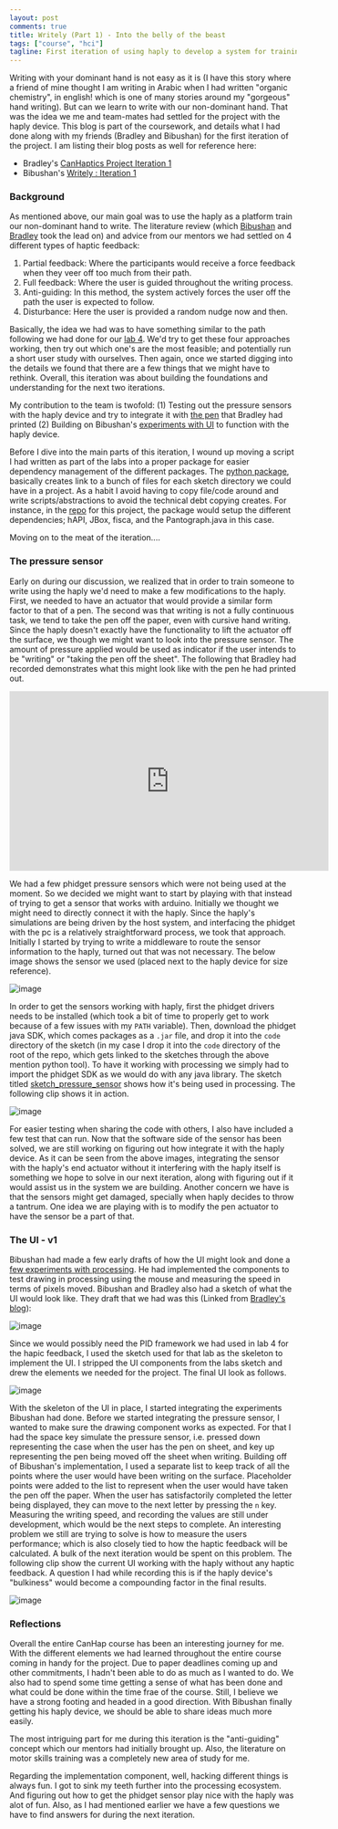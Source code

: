 ```yaml
---
layout: post
comments: true
title: Writely (Part 1) - Into the belly of the beast
tags: ["course", "hci"]
tagline: First iteration of using haply to develop a system for training writing.
---
```


<script>
  import _03_sensor from "/src/posts/assets/2021-03-08/03_sensor.jpg"
  import _02_pressuresensor from "/src/posts/assets/2021-03-08/02_pressuresensor.gif"
  import _04_ui_screenshot from "/src/posts/assets/2021-03-08/04_ui_screenshot.png"
  import _01_ui from "/src/posts/assets/2021-03-08/01_ui.gif"
</script>

Writing with your dominant hand is not easy as it is (I have this story where a friend of mine thought I am writing in Arabic when I had written "organic chemistry", in english! which is one of many stories around my "gorgeous" hand writing). But can we learn to write with our non-dominant hand. That was the idea we me and team-mates had settled for the project with the haply device. This blog is part of the coursework, and details what I had done along with my friends (Bradley and Bibushan) for the first iteration of the project. I am listing their blog posts as well for reference here:
- Bradley's [CanHaptics Project Iteration 1](https://bradleyrrr.github.io/sample/pi1.html)
- Bibushan's [Writely : Iteration 1](https://joshibibhushan.medium.com/writely-iteration-1-438068380fcc)

### Background
As mentioned above, our main goal was to use the haply as a platform train our non-dominant hand to write. The literature review (which [Bibushan](https://joshibibhushan.medium.com/writely-iteration-1-438068380fcc#2c77) and [Bradley](https://bradleyrrr.github.io/sample/pi1.html#literature-review) took the lead on) and advice from our mentors we had settled on 4 different types of haptic feedback:
1. Partial feedback: Where the participants would receive a force feedback when they veer off too much from their path.
2. Full feedback: Where the user is guided throughout the writing process.
3. Anti-guiding: In this method, the system actively forces the user off the path the user is expected to follow.
4. Disturbance: Here the user is provided a random nudge now and then.

Basically, the idea we had was to have something similar to the path following we had done for our [lab 4](https://ahmed-shariff.github.io/2021/02/26/canhap-lab4/#continuous-pid). We'd try to get these four approaches working, then try out which one's are the most feasible; and potentially run a short user study with ourselves. Then again, once we started digging into the details we found that there are a few things that we might have to rethink. Overall, this iteration was about building the foundations and understanding for the next two iterations.

My contribution to the team is twofold: (1) Testing out the pressure sensors with the haply device and try to integrate it with [the pen](https://bradleyrrr.github.io/sample/pi1.html#haply-modifications) that Bradley had printed (2) Building on Bibushan's [experiments with UI](https://joshibibhushan.medium.com/writely-iteration-1-438068380fcc#4077) to function with the haply device.

Before I dive into the main parts of this iteration, I wound up moving a script I had written as part of the labs into a proper package for easier dependency management of the different packages. The [python package](https://github.com/ahmed-shariff/processing_config), basically creates link to a bunch of files for each sketch directory we could have in a project. As a habit I avoid having to copy file/code around and write scripts/abstractions to avoid the technical debt copying creates. For instance, in the [repo](https://github.com/ahmed-shariff/CanHap501_writely) for this project, the package would setup the different dependencies; hAPI, JBox, fisca, and the Pantograph.java in this case.

Moving on to the meat of the iteration....

### The pressure sensor
Early on during our discussion, we realized that in order to train someone to write using the haply we'd need to make a few modifications to the haply. First, we needed to have an actuator that would provide a similar form factor to that of a pen. The second was that writing is not a fully continuous task, we tend to take the pen off the paper, even with cursive hand writing. Since the haply doesn't exactly have the functionality to lift the actuator off the surface, we though we might want to look into the pressure sensor. The amount of pressure applied would be used as indicator if the user intends to be "writing" or "taking the pen off the sheet". The following that Bradley had recorded demonstrates what this might look like with the pen he had printed out.

<iframe width="560" height="315" src="https://www.youtube.com/embed/vJYfePThM4I" frameborder="0" allow="accelerometer; autoplay; clipboard-write; encrypted-media; gyroscope; picture-in-picture" allowfullscreen></iframe>

We had a few phidget pressure sensors which were not being used at the moment. So we decided we might want to start by playing with that instead of trying to get a sensor that works with arduino. Initially we thought we might need to directly connect it with the haply. Since the haply's simulations are being driven by the host system, and interfacing the phidget with the pc is a relatively straightforward process, we took that approach. Initially I started by trying to write a middleware to route the sensor information to the haply, turned out that was not necessary. The below image shows the sensor we used (placed next to the haply device for size reference).

![image]({_03_sensor})

In order to get the sensors working with haply, first the phidget drivers needs to be installed (which took a bit of time to properly get to work because of a few issues with my `PATH` variable). Then, download the phidget java SDK, which comes packages as a `.jar` file, and drop it into the `code` directory of the sketch (in my case I drop it into the `code` directory of the root of the repo, which gets linked to the sketches through the above mention python tool). To have it working with processing we simply had to import the phidget SDK as we would do with any java library. The sketch titled [sketch_pressure_sensor](https://github.com/ahmed-shariff/CanHap501_writely/blob/master/sketch_preasure_sensor/sketch_preasure_sensor.pde) shows how it's being used in processing. The following clip shows it in action.

![image]({_02_pressuresensor})

For easier testing when sharing the code with others, I also have included a few test that can run. Now that the software side of the sensor has been solved, we are still working on figuring out how integrate it with the haply device. As it can be seen from the above images, integrating the sensor with the haply's end actuator without it interfering with the haply itself is something we hope to solve in our next iteration, along with figuring out if it would assist us in the system we are building. Another concern we have is that the sensors might get damaged, specially when haply decides to throw a tantrum. One idea we are playing with is to modify the pen actuator to have the sensor be a part of that.

### The UI - v1

Bibushan had made a few early drafts of how the UI might look and done a [few experiments with processing](https://joshibibhushan.medium.com/writely-iteration-1-438068380fcc#4077). He had implemented the components to test drawing in processing using the mouse and measuring the speed in terms of pixels moved. Bibushan and Bradley also had a sketch of what the UI would look like. They draft that we had was this (Linked from [Bradley's blog](https://bradleyrrr.github.io/sample/pi1.html#gui-design)):

![image](https://raw.githubusercontent.com/bradleyrrr/bradleyrrr.github.io/gh-pages/assets/img/gui.png)

Since we would possibly need the PID framework we had used in lab 4 for the hapic feedback, I used the sketch used for that lab as the skeleton to implement the UI. I stripped the UI components from the labs sketch and drew the elements we needed for the project. The final UI look as follows.

![image]({_04_ui_screenshot})

With the skeleton of the UI in place, I started integrating the experiments Bibushan had done. Before we started integrating the pressure sensor, I wanted to make sure the drawing component works as expected. For that I had the space key simulate the pressure sensor, i.e. pressed down representing the case when the user has the pen on sheet, and key up representing the pen being moved off the sheet when writing. Building off of Bibushan's implementation, I used a separate list to keep track of all the points where the user would have been writing on the surface. Placeholder points were added to the list to represent when the user would have taken the pen off the paper. When the user has satisfactorily completed the letter being displayed, they can move to the next letter by pressing the `n` key. Measuring the writing speed, and recording the values are still under development, which would be the next steps to complete. An interesting problem we still are trying to solve is how to measure the users performance; which is also closely tied to how the haptic feedback will be calculated. A bulk of the next iteration would be spent on this problem. The following clip show the current UI working with the haply without any haptic feedback. A question I had while recording this is if the haply device's "bulkiness" would become a compounding factor in the final results.

![image]({_01_ui})


### Reflections

Overall the entire CanHap course has been an interesting journey for me. With the different elements we had learned throughout the entire course coming in handy for the project. Due to paper deadlines coming up and other commitments, I hadn't been able to do as much as I wanted to do. We also had to spend some time getting a sense of what has been done and what could be done within the time frae of the course. Still, I believe we have a strong footing and headed in a good direction. With Bibushan finally getting his haply device, we should be able to share ideas much more easily. 

The most intriguing part for me during this iteration is the "anti-guiding" concept which our mentors had initially brought up. Also, the literature on motor skills training was a completely new area of study for me. 

Regarding the implementation component, well, hacking different things is always fun. I got to sink my teeth further into the processing ecosystem. And figuring out how to get the phidget sensor play nice with the haply was alot of fun. Also, as I had mentioned earlier we have a few questions we have to find answers for during the next iteration.
